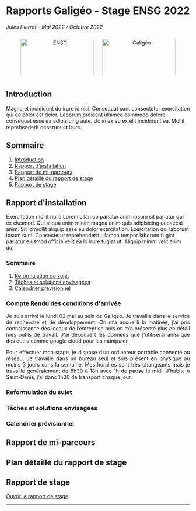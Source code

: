 # Rapports Galigéo - Stage ENSG 2022
*Jules Pierrat - Mai 2022 / Octobre 2022*

<p align="center">
    <img src="https://www.ensg.eu/-MEP0-/apv/logo_ensg_rwd.png" alt="ENSG" width="200" height="100" style="margin: 10px">
    <img src="https://galigeo-for-salesforce.github.io/assets/logo-galigeo.svg" alt="Galigéo" width="200" height="100" style="margin: 10px">
</p>

## Introduction

Magna et incididunt do irure id nisi. Consequat sunt consectetur exercitation qui ea dolor est dolor. Laborum proident ullamco commodo dolore consequat esse ea adipisicing aute. Do in ex eu ex elit incididunt ea. Mollit reprehenderit deserunt et irure.

## Sommaire

1. [Introduction](#introduction)
2. [Rapport d'installation](#rapport-d-installation)
3. [Rapport de mi-parcours](#rapport-de-mi-parcours)
4. [Plan détaillé du rapport de stage](#plan-detaillé-du-rapport-de-stage)
5. [Rapport de stage](#rapport-de-stage)

## Rapport d'installation

Exercitation mollit nulla Lorem ullamco pariatur anim ipsum sit pariatur qui ex eiusmod. Qui aliqua enim minim magna anim quis adipisicing occaecat anim. Sit id mollit aliquip esse eu dolor exercitation. Exercitation qui laborum ipsum sunt. Consectetur reprehenderit ullamco tempor laborum fugiat pariatur eiusmod officia velit ea id irure fugiat ut. Aliquip minim velit enim do.

### Sommaire

1. [Reformulation du sujet](#reformulation-du-sujet)
2. [Tâches et solutions envisagées](#taches-et-solutions-envisagees)
3. [Calendrier prévisionnel](#calendrier-previsionnel)

### Compte Rendu des conditions d'arrivée

<p align="justify">
Je suis arrivé le lundi 02 mai au sein de Galigéo. Je travaille dans le service de recherche et de développement. On m’a accueilli la matinée, j’ai pris connaissance des locaux de l’entreprise puis on m’a présenté plus en détail mes outils de travail. J'ai découvert les données que j'utiliserai ainsi que des outils comme google cloud pour les manipuler.

<p align="justify">
Pour effectuer mon stage, je dispose d’un ordinateur portable connecté au réseau. Je travaille dans un bureau seul et suis présent en physique au moins 3 jours dans la semaine. Mes horaires sont très changeants mais je travaille généralement de 8h30 à 18h avec 1h de pause le midi. J’habite à Saint-Denis, j’ai donc 1h30 de transport chaque jour.


### Reformulation du sujet
### Tâches et solutions envisagées
### Calendrier prévisionnel

## Rapport de mi-parcours
    
## Plan détaillé du rapport de stage

## Rapport de stage

[Ouvrir le rapport de stage](./RAPPORT_ING3_PIERRAT_Jules.pdf)

----